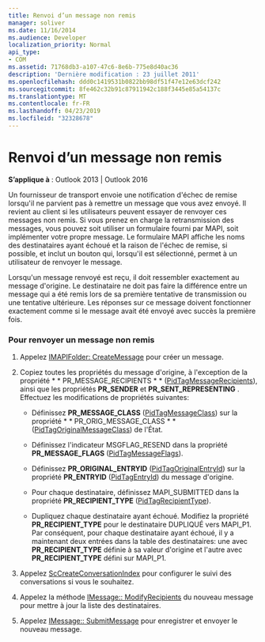 ```yaml
---
title: Renvoi d’un message non remis
manager: soliver
ms.date: 11/16/2014
ms.audience: Developer
localization_priority: Normal
api_type:
- COM
ms.assetid: 71768db3-a107-47c6-8e6b-775e8d40ac36
description: 'Dernière modification : 23 juillet 2011'
ms.openlocfilehash: ddd0c1419531b0822bb98df51f47e12e63dcf242
ms.sourcegitcommit: 8fe462c32b91c87911942c188f3445e85a54137c
ms.translationtype: MT
ms.contentlocale: fr-FR
ms.lasthandoff: 04/23/2019
ms.locfileid: "32328678"
---
```

# <a name="resending-an-undelivered-message"></a>Renvoi d’un message non remis
  
**S’applique à** : Outlook 2013 | Outlook 2016 
  
Un fournisseur de transport envoie une notification d'échec de remise lorsqu'il ne parvient pas à remettre un message que vous avez envoyé. Il revient au client si les utilisateurs peuvent essayer de renvoyer ces messages non remis. Si vous prenez en charge la retransmission des messages, vous pouvez soit utiliser un formulaire fourni par MAPI, soit implémenter votre propre message. Le formulaire MAPI affiche les noms des destinataires ayant échoué et la raison de l'échec de remise, si possible, et inclut un bouton qui, lorsqu'il est sélectionné, permet à un utilisateur de renvoyer le message.
  
Lorsqu'un message renvoyé est reçu, il doit ressembler exactement au message d'origine. Le destinataire ne doit pas faire la différence entre un message qui a été remis lors de sa première tentative de transmission ou une tentative ultérieure. Les réponses sur ce message doivent fonctionner exactement comme si le message avait été envoyé avec succès la première fois.
  
### <a name="to-resend-an-undelivered-message"></a>Pour renvoyer un message non remis
  
1. Appelez [IMAPIFolder: CreateMessage](imapifolder-createmessage.md) pour créer un message. 
    
2. Copiez toutes les propriétés du message d'origine, à l'exception de la propriété * * PR_MESSAGE_RECIPIENTS * * ([PidTagMessageRecipients](pidtagmessagerecipients-canonical-property.md)), ainsi que les propriétés **PR_SENDER** et **PR_SENT_REPRESENTING** . Effectuez les modifications de propriétés suivantes: 
    
   - Définissez **PR_MESSAGE_CLASS** ([PidTagMessageClass](pidtagmessageclass-canonical-property.md)) sur la propriété * * PR_ORIG_MESSAGE_CLASS * * ([PidTagOriginalMessageClass](pidtagoriginalmessageclass-canonical-property.md)) de l'État.
    
   - Définissez l'indicateur MSGFLAG_RESEND dans la propriété **PR_MESSAGE_FLAGS** ([PidTagMessageFlags](pidtagmessageflags-canonical-property.md)).
    
   - Définissez **PR_ORIGINAL_ENTRYID** ([PidTagOriginalEntryId](pidtagoriginalentryid-canonical-property.md)) sur la propriété **PR_ENTRYID** ([PidTagEntryId](pidtagentryid-canonical-property.md)) du message d'origine.
    
   - Pour chaque destinataire, définissez MAPI_SUBMITTED dans la propriété **PR_RECIPIENT_TYPE** ([PidTagRecipientType](pidtagrecipienttype-canonical-property.md)). 
    
   - Dupliquez chaque destinataire ayant échoué. Modifiez la propriété **PR_RECIPIENT_TYPE** pour le destinataire DUPLIQUÉ vers MAPI_P1. Par conséquent, pour chaque destinataire ayant échoué, il y a maintenant deux entrées dans la table des destinataires: une avec **PR_RECIPIENT_TYPE** définie à sa valeur d'origine et l'autre avec **PR_RECIPIENT_TYPE** défini sur MAPI_P1. 
    
3. Appelez [ScCreateConversationIndex](sccreateconversationindex.md) pour configurer le suivi des conversations si vous le souhaitez. 
    
4. Appelez la méthode [IMessage:: ModifyRecipients](imessage-modifyrecipients.md) du nouveau message pour mettre à jour la liste des destinataires. 
    
5. Appelez [IMessage:: SubmitMessage](imessage-submitmessage.md) pour enregistrer et envoyer le nouveau message. 
    

